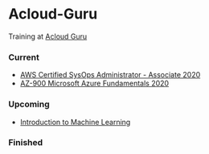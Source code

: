 # Acloud-Guru
Training at [Acloud Guru](https://acloud.guru/)
  
### Current
* [AWS Certified SysOps Administrator - Associate 2020](https://learn.acloud.guru/course/aws-certified-sysops-administrator-associate/dashboard)
* [AZ-900 Microsoft Azure Fundamentals 2020](https://learn.acloud.guru/course/az-900-microsoft-azure-fundamentals/dashboard)

### Upcoming
* [Introduction to Machine Learning](https://learn.acloud.guru/course/intro-machine-learning/dashboard)
  
### Finished
  